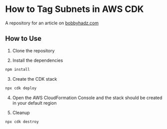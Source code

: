 # How to Tag Subnets in AWS CDK

A repository for an article on
[bobbyhadz.com](https://bobbyhadz.com/blog/aws-cdk-subnet-tags)

## How to Use

1. Clone the repository

2. Install the dependencies

```bash
npm install
```

3. Create the CDK stack

```bash
npx cdk deploy
```

4. Open the AWS CloudFormation Console and the stack should be created in your
   default region

5. Cleanup

```bash
npx cdk destroy
```
